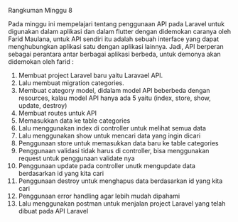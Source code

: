 Rangkuman Minggu 8

Pada minggu ini mempelajari tentang penggunaan API pada Laravel untuk digunakan dalam aplikasi dan dalam flutter dengan didemokan caranya oleh Farid Maulana, untuk API sendiri itu adalah sebuah interface yang dapat menghubungkan aplikasi satu dengan aplikasi lainnya. Jadi, API berperan sebagai perantara antar berbagai aplikasi berbeda, untuk demonya akan didemokan oleh farid :
1.	Membuat project Laravel baru yaitu Laravael API.
2.	Lalu membuat migration categories.
3.	Membuat category model, didalam model API beberbeda dengan resources, kalau model API hanya ada 5 yaitu (index, store, show, update, destroy)
4.	Membuat routes untuk API
5.	Memasukkan data ke table categories
6.	Lalu menggunakan index di controller untuk melihat semua data
7.	Lalu menggunakan show untuk mencari data yang ingin dicari
8.	Penggunaan store untuk memasukkan data baru ke table categories
9.	Penggunaan validasi tidak harus di controller, bisa menggunakan request untuk penggunaan validate nya
10.	Penggunaan update pada controller unutk mengupdate data berdasarkan id yang kita cari
11.	Penggunaan destroy untuk menghapus data berdasarkan id yang kita cari
12.	Penggunaan error handling agar lebih mudah dipahami
13.	Lalu menggunakan postman untuk menjalan project Laravel yang telah dibuat pada API Laravel

